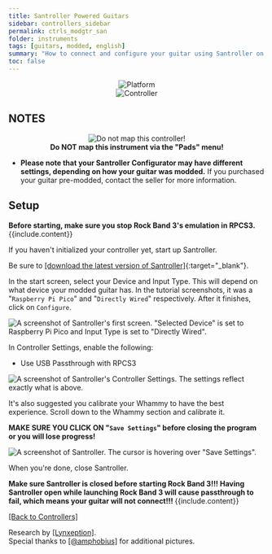 ```yaml
---
title: Santroller Powered Guitars
sidebar: controllers_sidebar
permalink: ctrls_modgtr_san
folder: instruments
tags: [guitars, modded, english]
summary: "How to connect and configure your guitar using Santroller on RPCS3."
toc: false
---
```


<div align="center"> <img src="https://carlmylo.github.io/rb3-pc/images/instruments/plat/santroller.png" alt="Platform" title="Platform"></div>

<div align="center"> <img src="https://carlmylo.github.io/rb3-pc/images/instruments/cont/rcmgtrs.png" alt="Controller" title="Controller"></div>

## NOTES
<div align="center"> <img src="https://carlmylo.github.io/rb3-pc/images/instruments/maps/rpcs3nomap.png" alt="Do not map this controller!" title="Do not map!"></div>
<div align="center"> <b>Do NOT map this instrument via the "Pads" menu!</b></div>

* **Please note that your Santroller Configurator may have different settings, depending on how your guitar was modded.** If you purchased your guitar pre-modded, contact the seller for more information.

## Setup

<div markdown="span" class="alert alert-info" role="alert"><i class="fa fa-info-circle"></i> <b>Before starting, make sure you stop Rock Band 3's emulation in RPCS3.</b> {{include.content}}</div>

If you haven't initialized your controller yet, start up Santroller.

Be sure to [[download the latest version of Santroller]](https://github.com/santroller/santroller/releases/latest){:target="_blank"}.

In the start screen, select your Device and Input Type. This will depend on what device your modded guitar has. In the tutorial screenshots, it was a "`Raspberry Pi Pico`" and "`Directly Wired`" respectively.
After it finishes, click on `Configure`.

![A screenshot of Santroller's first screen. "Selected Device" is set to Raspberry Pi Pico and Input Type is set to "Directly Wired".](https://carlmylo.github.io/rb3-pc/images/instruments/xtra/san/initsan.png "Santroller: Initialize")

In Controller Settings, enable the following:
* Use USB Passthrough with RPCS3

![A screenshot of Santroller's Controller Settings. The settings reflect exactly what is above.](https://carlmylo.github.io/rb3-pc/images/instruments/xtra/san/consetsan.png "Santroller: Controller Settings")

It's also suggested you calibrate your Whammy to have the best experience. Scroll down to the Whammy section and calibrate it.

**MAKE SURE YOU CLICK ON "`Save Settings`" before closing the program or you will lose progress!**

![A screenshot of Santroller. The cursor is hovering over "Save Settings".](https://carlmylo.github.io/rb3-pc/images/instruments/xtra/san/savesan.png "Santroller")

When you're done, close Santroller.

<div markdown="span" class="alert alert-danger" role="alert"><i class="fa fa-exclamation-circle"></i> <b>Make sure Santroller is closed before starting Rock Band 3!!! Having Santroller open while launching Rock Band 3 will cause passthrough to fail, which means your guitar will not connect!!! </b> {{include.content}}</div>

[[Back to Controllers]](https://carlmylo.github.io/rb3-pc/ctrls#instrument-list)

Research by [[Lynxeption]](https://www.youtube.com/@Lynxeption).  
Special thanks to [[@amphobius]](https://twitter.com/amphobius) for additional pictures.